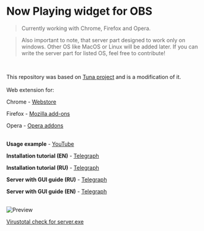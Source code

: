 # Now Playing widget for OBS

> Currently working with Chrome, Firefox and Opera.

> Also important to note, that server part designed to work only on windows. Other OS like MacOS or Linux will be added later. If you can write the server part for listed OS, feel free to contribute!
<br />

This repository was based on [Tuna project](https://obsproject.com/forum/resources/tuna.843/) and is a modification of it.
<br />
<br />
Web extension for:

Chrome - [Webstore](https://chrome.google.com/webstore/detail/now-playing-obs/ggkicimibhpmfkoepnlbbdomnkfkmcie)

Firefox - [Mozilla add-ons](https://addons.mozilla.org/ru/firefox/addon/now-playing-obs/)

Opera - [Opera addons](https://addons.opera.com/ru/extensions/details/now-playing-obs/)
<br />
<br />

**Usage example** - [YouTube](https://www.youtube.com/watch?v=1kKZyg3AEGY)

**Installation tutorial (EN)** - [Telegraph](https://telegra.ph/Installtion-guide-for-Now-Playing---OBS-widget-08-24)

**Installation tutorial (RU)** - [Telegraph](https://telegra.ph/Rukovodstvo-dlya-Now-Playing--OBS-servera-s-graficheskim-interfejsom-09-02)

**Server with GUI guide (RU)** - [Telegraph](https://telegra.ph/Guide-for-Now-Playing---OBS-server-with-GUI-09-02)

**Server with GUI guide (EN)** - [Telegraph](https://telegra.ph/Guide-for-Now-Playing---OBS-server-with-GUI-09-02)
<br />
<br />


![Preview](https://i.ibb.co/stQ8JFW/Screenshot-2023-08-04-03-59-00.png)

[Virustotal check for server.exe](https://www.virustotal.com/gui/file/4184c30fa08374eb68b41618515d8b2cb62968b9e260d42780dff60aa2201c98/detection)

